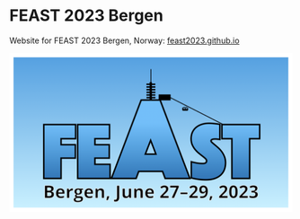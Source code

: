 # FEAST 2023 Bergen
Website for FEAST 2023 Bergen, Norway: [feast2023.github.io](https://feast2023.github.io)

![](/media/images/FEAST_2023_logo.png)
